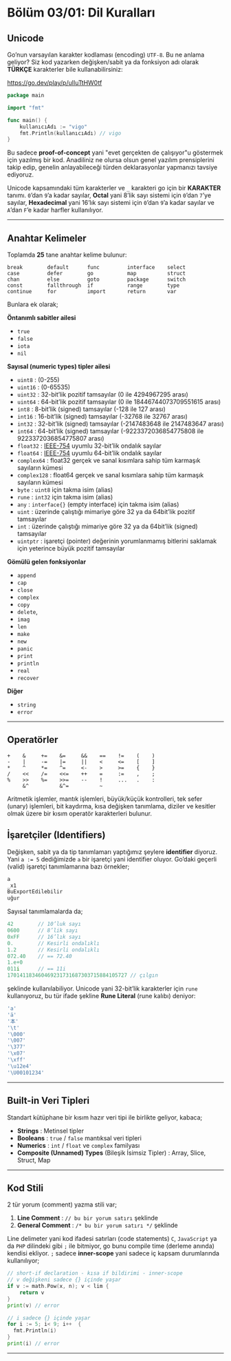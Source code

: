 # Bölüm 03/01: Dil Kuralları

## Unicode

Go’nun varsayılan karakter kodlaması (encoding) `UTF-8`. Bu ne anlama geliyor?
Siz kod yazarken değişken/sabit ya da fonksiyon adı olarak **TÜRKÇE** karakterler
bile kullanabilirsiniz:

https://go.dev/play/p/ulIuTtHW0tf

```go
package main

import "fmt"

func main() {
	kullanıcıAdı := "vigo"
	fmt.Println(kullanıcıAdı) // vigo
}
```

Bu sadece **proof-of-concept** yani "evet gerçekten de çalışıyor"u göstermek
için yazılmış bir kod. Anadiliniz ne olursa olsun genel yazılım prensiplerini
takip edip, genelin anlayabileceği türden deklarasyonlar yapmanızı tavsiye
ediyoruz.

Unicode kapsamındaki tüm karakterler ve `_` karakteri go için bir **KARAKTER**
tanımı. `0`’dan `9`’a kadar sayılar, **Octal** yani 8’lik sayı sistemi için
`0`’dan `7`’ye sayılar, **Hexadecimal** yani 16’lık sayı sistemi için `0`’dan
`9`’a kadar sayılar ve `A`’dan `F`’e kadar harfler kullanılıyor.

---

## Anahtar Kelimeler

Toplamda **25** tane anahtar kelime bulunur:

    break        default      func         interface    select
    case         defer        go           map          struct
    chan         else         goto         package      switch
    const        fallthrough  if           range        type
    continue     for          import       return       var

Bunlara ek olarak;

**Öntanımlı sabitler ailesi**  

- `true`
- `false`
- `iota`
- `nil`


**Sayısal (numeric types) tipler ailesi**  

- `uint8` : (0-255)
- `uint16` : (0-65535)
- `uint32` : 32-bit’lik pozitif tamsayılar (0 ile 4294967295 arası)
- `uint64` : 64-bit’lik pozitif tamsayılar (0 ile 18446744073709551615 arası)
- `int8` : 8-bit’lik (signed) tamsayılar (-128 ile 127 arası)
- `int16` : 16-bit’lik (signed) tamsayılar (-32768 ile 32767 arası)
- `int32` : 32-bit’lik (signed) tamsayılar (-2147483648 ile 2147483647 arası)
- `int64` : 64-bit’lik (signed) tamsayılar (-9223372036854775808 ile 9223372036854775807 arası)
- `float32` : [IEEE-754][01] uyumlu 32-bit’lik ondalık sayılar
- `float64` : [IEEE-754][01] uyumlu 64-bit’lik ondalık sayılar
- `complex64` : float32 gerçek ve sanal kısımlara sahip tüm karmaşık sayıların kümesi
- `complex128` : float64 gerçek ve sanal kısımlara sahip tüm karmaşık sayıların kümesi
- `byte` : `uint8` için takma isim (alias)
- `rune` : `int32` için takma isim (alias)
- `any` : `interface{}` (empty interface) için takma isim (alias)
- `uint` : üzerinde çalıştığı mimariye göre 32 ya da 64bit’lik pozitif tamsayılar
- `int` : üzerinde çalıştığı mimariye göre 32 ya da 64bit’lik (signed) tamsayılar
- `uintptr` : işaretçi (pointer) değerinin yorumlanmamış bitlerini saklamak için yeterince büyük pozitif tamsayılar


**Gömülü gelen fonksiyonlar**  

- `append`
- `cap`
- `close`
- `complex`
- `copy`
- `delete`, 
- `imag`
- `len`
- `make`
- `new`
- `panic`
- `print`
- `println`
- `real`
- `recover`

**Diğer**  

- `string`
- `error`

---

## Operatörler

    +    &     +=    &=     &&    ==    !=    (    )
    -    |     -=    |=     ||    <     <=    [    ]
    *    ^     *=    ^=     <-    >     >=    {    }
    /    <<    /=    <<=    ++    =     :=    ,    ;
    %    >>    %=    >>=    --    !     ...   .    :
         &^          &^=          ~

Aritmetik işlemler, mantık işlemleri, büyük/küçük kontrolleri, tek sefer
(unary) işlemleri, bit kaydırma, kısa değişken tanımlama, diziler ve kesitler
olmak üzere bir kısım operatör karakterleri bulunur.

## İşaretçiler (Identifiers)

Değişken, sabit ya da tip tanımlamarı yaptığımız şeylere **identifier**
diyoruz. Yani `a := 5` dediğimizde `a` bir işaretçi yani identifier oluyor.
Go’daki geçerli (valid) işaretçi tanımlamarına bazı örnekler;

```go
a 
_x1
BuExportEdilebilir
uğur
```

Sayısal tanımlamalarda da;

```go
42        // 10’luk sayı
0600      // 8’lik sayı
0xFF      // 16’lık sayı
0.        // Kesirli ondalıklı
1.2       // Kesirli ondalıklı
072.40    // == 72.40
1.e+0
011i      // == 11i
170141183460469231731687303715884105727 // çılgın
```

şeklinde kullanılabiliyor. Unicode yani 32-bit’lik karakterler için `rune`
kullanıyoruz, bu tür ifade şekline **Rune Literal** (rune kalıbı) deniyor:

```go
'a'
'ä'
'本'
'\t'
'\000'
'\007'
'\377'
'\x07'
'\xff'
'\u12e4'
'\U00101234'
```

---

## Built-in Veri Tipleri

Standart kütüphane bir kısım hazır veri tipi ile birlikte geliyor, kabaca;

- **Strings** : Metinsel tipler
- **Booleans** : `true` / `false` mantıksal veri tipleri
- **Numerics** : `int` / `float` ve `complex` familyası
- **Composite (Unnamed) Types** (Bileşik İsimsiz Tipler) : Array, Slice, Struct, Map

---

## Kod Stili

2 tür yorum (comment) yazma stili var;

1. **Line Comment** : `// bu bir yorum satırı` şeklinde
1. **General Comment** : `/* bu bir yorum satırı */` şeklinde

Line delimeter yani kod ifadesi satırları (code statements) `C`, `JavaScript`
ya da `PHP` dilindeki gibi `;` ile bitmiyor, go bunu compile time (derleme
anında) kendisi ekliyor. `;` sadece **inner-scope** yani sadece iç kapsam
durumlarında kullanılıyor;

```go
// short-if declaration - kısa if bildirimi - inner-scope
// v değişkeni sadece {} içinde yaşar
if v := math.Pow(x, n); v < lim {
	return v
}
print(v) // error

// i sadece {} içinde yaşar
for i := 5; i< 9; i++  {
  fmt.Println(i)
}
print(i) // error
```


---

[01]: https://en.wikipedia.org/wiki/IEEE_754